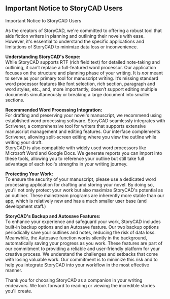 ## Important Notice to StoryCAD Users ##
Important Notice to StoryCAD Users <br/>

As the creators of StoryCAD, we're committed to offering a robust tool that aids fiction writers in planning and outlining their novels with ease. However, it's essential to understand the specific applications and limitations of StoryCAD to minimize data loss or inconvenience. <br/>

**Understanding StoryCAD's Scope:** <br/>
 While StoryCAD supports RTF (rich field text) for detailed note-taking and outlining, it can’t replace a full-featured word processor. Our application focuses on the structure and planning phase of your writing. It is *not* meant to serve as your primary tool for manuscript writing. It’s missing standard word processor features like font selection, rich section, paragraph and word styles, etc., and, more importantly, doesn’t support editing multiple documents simultaneously or breaking a large document into smaller sections.  <br/>

**Recommended Word Processing Integration:** <br/>
For drafting and preserving your novel's manuscript, we recommend using established word processing software. StoryCAD seamlessly integrates with Scrivener, a comprehensive tool for writers that supports extensive manuscript management and editing features. Our interface complements Scrivener, allowing split-screen editing where you view the outline while writing your draft.  <br/>
StoryCAD is also compatible with widely used word processors like Microsoft Word and Google Docs. We generate reports you can import into these tools, allowing you to reference your outline but still take full advantage of each tool's strengths in your writing journey. <br/>

**Protecting Your Work:** <br/>
To ensure the security of your manuscript, please use a dedicated word processing application for drafting and storing your novel. By doing so, you'll not only protect your work but also maximize StoryCAD's potential as an outliner. These mainstream programs are inherently more stable than our app, which is relatively new and has a much smaller user base (and development staff.) <br/>

**StoryCAD's Backup and Autosave Features:**  <br/>
To enhance your experience and safeguard your work, StoryCAD includes built-in backup options and an Autosave feature. Our two backup options periodically save your outlines and notes, reducing the risk of data loss. Meanwhile, the Autosave function works silently in the background, automatically saving your progress as you work. These features are part of our commitment to providing a reliable and user-friendly platform for your creative process. We understand the challenges and setbacks that come with losing valuable work. Our commitment is to minimize this risk and to help you integrate StoryCAD into your workflow in the most effective manner. <br/>



Thank you for choosing StoryCAD as a companion in your writing endeavors. We look forward to reading or viewing the incredible stories you'll create. <br/>
